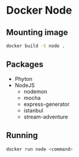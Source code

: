 # Docker Node

## Mounting image

```sh
docker build -t node .
```

## Packages

- Phyton
- NodeJS
  - nodemon
  - mocha
  - express-generator
  - istanbul
  - stream-adventure

## Running

```sh
docker run node <command>
```
